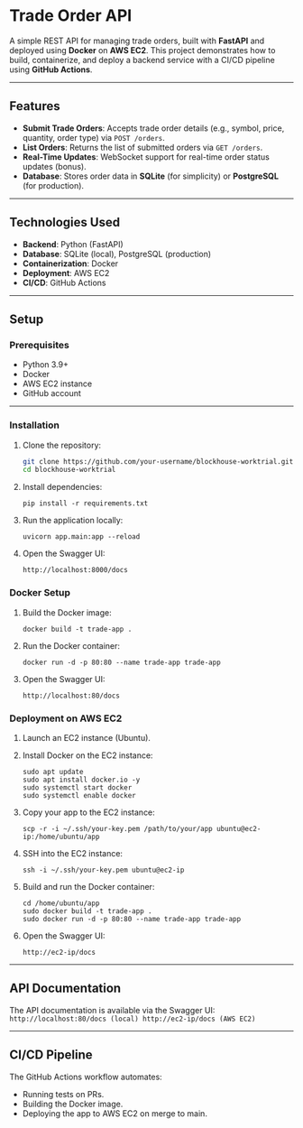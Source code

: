 # Trade Order API

A simple REST API for managing trade orders, built with **FastAPI** and deployed using **Docker** on **AWS EC2**. This project demonstrates how to build, containerize, and deploy a backend service with a CI/CD pipeline using **GitHub Actions**.

---

## Features
- **Submit Trade Orders**: Accepts trade order details (e.g., symbol, price, quantity, order type) via `POST /orders`.
- **List Orders**: Returns the list of submitted orders via `GET /orders`.
- **Real-Time Updates**: WebSocket support for real-time order status updates (bonus).
- **Database**: Stores order data in **SQLite** (for simplicity) or **PostgreSQL** (for production).

---

## Technologies Used
- **Backend**: Python (FastAPI)
- **Database**: SQLite (local), PostgreSQL (production)
- **Containerization**: Docker
- **Deployment**: AWS EC2
- **CI/CD**: GitHub Actions

---

## Setup

### Prerequisites
- Python 3.9+
- Docker
- AWS EC2 instance
- GitHub account

---

### Installation

1. Clone the repository:
   ```bash
   git clone https://github.com/your-username/blockhouse-worktrial.git
   cd blockhouse-worktrial
    ```

2. Install dependencies:
    ```
    pip install -r requirements.txt
    ```

3. Run the application locally:
    ```
    uvicorn app.main:app --reload
    ```

4. Open the Swagger UI:
    ```
    http://localhost:8000/docs
    ```

### Docker Setup

1. Build the Docker image:
    ```
    docker build -t trade-app .
    ```

2. Run the Docker container:
    ```
    docker run -d -p 80:80 --name trade-app trade-app
    ```

3. Open the Swagger UI:
    ```
    http://localhost:80/docs
    ```

### Deployment on AWS EC2

1. Launch an EC2 instance (Ubuntu).

2. Install Docker on the EC2 instance:
    ```
    sudo apt update
    sudo apt install docker.io -y
    sudo systemctl start docker
    sudo systemctl enable docker
    ```

3. Copy your app to the EC2 instance:
    ```
    scp -r -i ~/.ssh/your-key.pem /path/to/your/app ubuntu@ec2-ip:/home/ubuntu/app
    ```

4. SSH into the EC2 instance:
    ```
    ssh -i ~/.ssh/your-key.pem ubuntu@ec2-ip
    ```

5. Build and run the Docker container:
    ```
    cd /home/ubuntu/app
    sudo docker build -t trade-app .
    sudo docker run -d -p 80:80 --name trade-app trade-app
    ```

6. Open the Swagger UI:
    ```
    http://ec2-ip/docs
    ```

---

## API Documentation

The API documentation is available via the Swagger UI:
    ```
    http://localhost:80/docs (local)
    http://ec2-ip/docs (AWS EC2)
    ```

---

## CI/CD Pipeline

The GitHub Actions workflow automates:
- Running tests on PRs.
- Building the Docker image.
- Deploying the app to AWS EC2 on merge to main.

